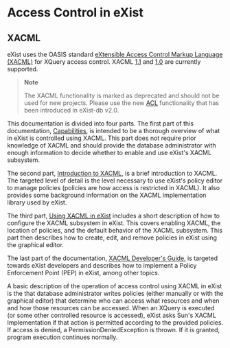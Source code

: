 # Access Control in eXist

## XACML

eXist uses the OASIS standard [eXtensible Access Control Markup Language (XACML)](http://www.oasis-open.org/committees/tc_home.php?wg_abbrev=xacml) for XQuery access control. XACML [1.1](http://www.oasis-open.org/committees/tc_home.php?wg_abbrev=xacml#XACML11) and [1.0](http://www.oasis-open.org/committees/tc_home.php?wg_abbrev=xacml#XACML10) are currently supported.

> **Note**
>
> The XACML functionality is marked as deprecated and should not be used for new projects. Please use the new [ACL](security.xml#ACLs) functionality that has been introduced in eXist-db v2.0.

This documentation is divided into four parts. The first part of this documentation, [Capabilities](xacml-features.md), is intended to be a thorough overview of what in eXist is controlled using XACML. This part does not require prior knowledge of XACML and should provide the database administrator with enough information to decide whether to enable and use eXist's XACML subsystem.

The second part, [Introduction to XACML](xacml-intro.md), is a brief introduction to XACML. The targeted level of detail is the level necessary to use eXist's policy editor to manage policies (policies are how access is restricted in XACML). It also provides some background information on the XACML implementation library used by eXist.

The third part, [Using XACML in eXist](xacml-usage.md) includes a short description of how to configure the XACML subsystem in eXist. This covers enabling XACML, the location of policies, and the default behavior of the XACML subsystem. This part then describes how to create, edit, and remove policies in eXist using the graphical editor.

The last part of the documentation, [XACML Developer's Guide](xacml-dev.md), is targeted towards eXist developers and describes how to implement a Policy Enforcement Point (PEP) in eXist, among other topics.

A basic description of the operation of access control using XACML in eXist is the that database administrator writes policies (either manually or with the graphical editor) that determine who can access what resources and when and how those resources can be accessed. When an XQuery is executed (or some other controlled resource is accessed), eXist asks Sun's XACML Implementation if that action is permitted according to the provided policies. If access is denied, a PermissionDeniedException is thrown. If it is granted, program execution continues normally.
